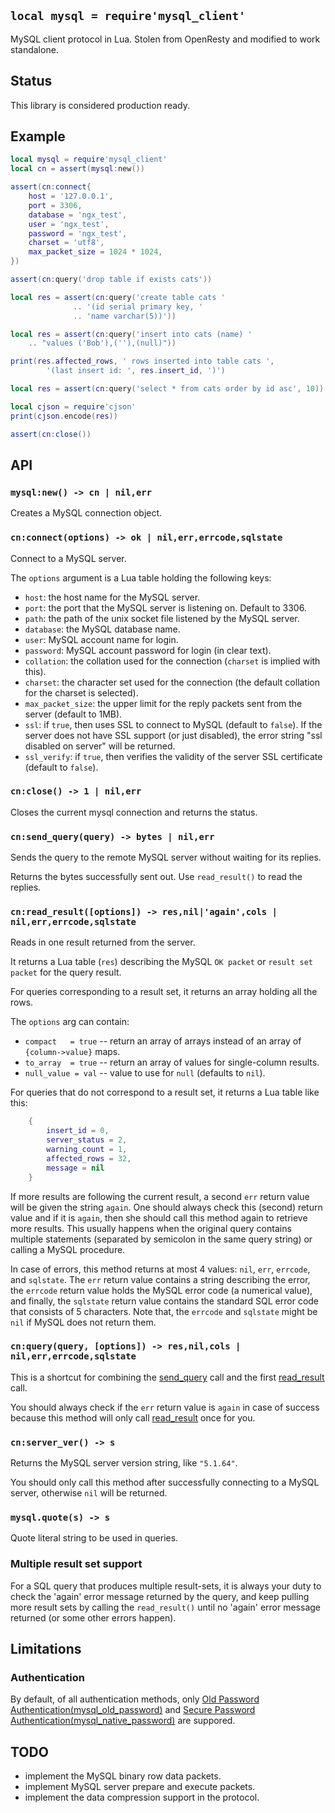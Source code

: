 
## `local mysql = require'mysql_client'`

MySQL client protocol in Lua. Stolen from OpenResty and modified to work standalone.

## Status

This library is considered production ready.

## Example

```lua
local mysql = require'mysql_client'
local cn = assert(mysql:new())

assert(cn:connect{
	host = '127.0.0.1',
	port = 3306,
	database = 'ngx_test',
	user = 'ngx_test',
	password = 'ngx_test',
	charset = 'utf8',
	max_packet_size = 1024 * 1024,
})

assert(cn:query('drop table if exists cats'))

local res = assert(cn:query('create table cats '
			  .. '(id serial primary key, '
			  .. 'name varchar(5))'))

local res = assert(cn:query('insert into cats (name) '
	.. "values ('Bob'),(''),(null)"))

print(res.affected_rows, ' rows inserted into table cats ',
		'(last insert id: ', res.insert_id, ')')

local res = assert(cn:query('select * from cats order by id asc', 10))

local cjson = require'cjson'
print(cjson.encode(res))

assert(cn:close())
```

## API

### `mysql:new() -> cn | nil,err`

Creates a MySQL connection object.

### `cn:connect(options) -> ok | nil,err,errcode,sqlstate`

Connect to a MySQL server.

The `options` argument is a Lua table holding the following keys:

  * `host`: the host name for the MySQL server.
  * `port`: the port that the MySQL server is listening on. Default to 3306.
  * `path`: the path of the unix socket file listened by the MySQL server.
  * `database`: the MySQL database name.
  * `user`: MySQL account name for login.
  * `password`: MySQL account password for login (in clear text).
  * `collation`: the collation used for the connection (`charset` is implied with this).
  * `charset`: the character set used for the connection (the default collation for the charset is selected).
  * `max_packet_size`: the upper limit for the reply packets sent from the server (default to 1MB).
  * `ssl`: if `true`, then uses SSL to connect to MySQL (default to `false`).
  If the server does not have SSL support (or just disabled), the error string
  "ssl disabled on server" will be returned.
  * `ssl_verify`: if `true`, then verifies the validity of the server SSL certificate (default to `false`).

### `cn:close() -> 1 | nil,err`

Closes the current mysql connection and returns the status.

### `cn:send_query(query) -> bytes | nil,err`

Sends the query to the remote MySQL server without waiting for its replies.

Returns the bytes successfully sent out. Use `read_result()` to read the replies.

### `cn:read_result([options]) -> res,nil|'again',cols | nil,err,errcode,sqlstate`

Reads in one result returned from the server.

It returns a Lua table (`res`) describing the MySQL `OK packet`
or `result set packet` for the query result.

For queries corresponding to a result set, it returns an array holding all the rows.

The `options` arg can contain:

  * `compact   = true` -- return an array of arrays instead of an array of `{column->value}` maps.
  * `to_array  = true` -- return an array of values for single-column results.
  * `null_value = val` -- value to use for `null` (defaults to `nil`).

For queries that do not correspond to a result set, it returns a Lua table like this:

```lua
    {
        insert_id = 0,
        server_status = 2,
        warning_count = 1,
        affected_rows = 32,
        message = nil
    }
```

If more results are following the current result, a second `err` return value
will be given the string `again`. One should always check this (second) return
value and if it is `again`, then she should call this method again to retrieve
more results. This usually happens when the original query contains multiple
statements (separated by semicolon in the same query string) or calling a
MySQL procedure.

In case of errors, this method returns at most 4 values: `nil`, `err`, `errcode`, and `sqlstate`.
The `err` return value contains a string describing the error, the `errcode`
return value holds the MySQL error code (a numerical value), and finally,
the `sqlstate` return value contains the standard SQL error code that consists
of 5 characters. Note that, the `errcode` and `sqlstate` might be `nil`
if MySQL does not return them.

### `cn:query(query, [options]) -> res,nil,cols | nil,err,errcode,sqlstate`

This is a shortcut for combining the [send_query](#send_query) call
and the first [read_result](#read_result) call.

You should always check if the `err` return value  is `again` in case of
success because this method will only call [read_result](#read_result)
once for you.

### `cn:server_ver() -> s`

Returns the MySQL server version string, like `"5.1.64"`.

You should only call this method after successfully connecting to a MySQL server,
otherwise `nil` will be returned.

### `mysql.quote(s) -> s`

Quote literal string to be used in queries.

### Multiple result set support

For a SQL query that produces multiple result-sets, it is always your duty to
check the 'again' error message returned by the query, and keep pulling more
result sets by calling the `read_result()` until no 'again' error message
returned (or some other errors happen).

## Limitations

### Authentication

By default, of all authentication methods, only
[Old Password Authentication(mysql_old_password)](https://dev.mysql.com/doc/internals/en/old-password-authentication.html)
and [Secure Password Authentication(mysql_native_password)](https://dev.mysql.com/doc/internals/en/secure-password-authentication.html)
are suppored.

## TODO

* implement the MySQL binary row data packets.
* implement MySQL server prepare and execute packets.
* implement the data compression support in the protocol.

